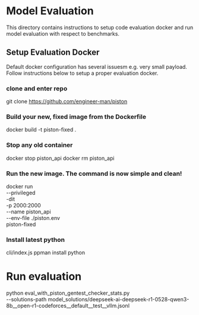 # Model Evaluation

This directory contains instructions to setup code evaluation docker and run model evaluation with respect to benchmarks. 

## Setup Evaluation Docker
Default docker configuration has several issuesm e.g. very small payload. Follow instructions below to setup a proper evaluation docker.  

### clone and enter repo
git clone https://github.com/engineer-man/piston

### Build your new, fixed image from the Dockerfile
docker build -t piston-fixed .

### Stop any old container
docker stop piston_api
docker rm piston_api

### Run the new image. The command is now simple and clean!
docker run \
    --privileged \
    -dit \
    -p 2000:2000 \
    --name piston_api \
    --env-file ./piston.env \
    piston-fixed

### Install latest python
cli/index.js ppman install python

# Run evaluation

python  eval_with_piston_gentest_checker_stats.py \
  --solutions-path model_solutions/deepseek-ai-deepseek-r1-0528-qwen3-8b__open-r1-codeforces__default__test__vllm.jsonl
